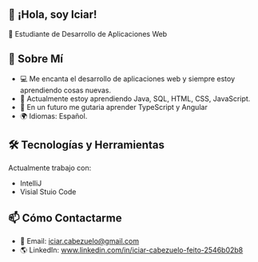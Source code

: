 ## 🌟 ¡Hola, soy Iciar!
🚀 Estudiante de Desarrollo de Aplicaciones Web

## 📖 Sobre Mí
- 💻 Me encanta el desarrollo de aplicaciones web y siempre estoy aprendiendo cosas nuevas.
- 🚀 Actualmente estoy aprendiendo Java, SQL, HTML, CSS, JavaScript.
- 🎯 En un futuro me gutaria aprender TypeScript y Angular
- 🌍 Idiomas: Español.
## 🛠️ Tecnologías y Herramientas
Actualmente trabajo con:
- IntelliJ
- Visial Stuio Code

## 📫 Cómo Contactarme
- 📩 Email: iciar.cabezuelo@gmail.com
- 🌎 LinkedIn: www.linkedin.com/in/iciar-cabezuelo-feito-2546b02b8
